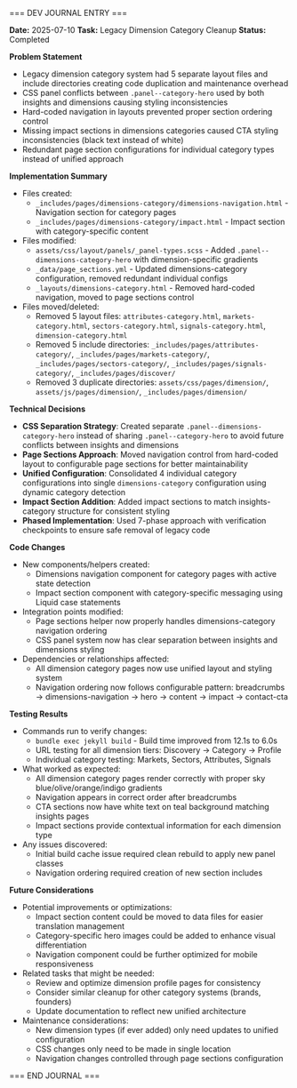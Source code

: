 === DEV JOURNAL ENTRY ===

**Date:** 2025-07-10
**Task:** Legacy Dimension Category Cleanup
**Status:** Completed

**Problem Statement**
- Legacy dimension category system had 5 separate layout files and include directories creating code duplication and maintenance overhead
- CSS panel conflicts between `.panel--category-hero` used by both insights and dimensions causing styling inconsistencies
- Hard-coded navigation in layouts prevented proper section ordering control
- Missing impact sections in dimensions categories caused CTA styling inconsistencies (black text instead of white)
- Redundant page section configurations for individual category types instead of unified approach

**Implementation Summary**
- Files created: 
  - `_includes/pages/dimensions-category/dimensions-navigation.html` - Navigation section for category pages
  - `_includes/pages/dimensions-category/impact.html` - Impact section with category-specific content
- Files modified:
  - `assets/css/layout/panels/_panel-types.scss` - Added `.panel--dimensions-category-hero` with dimension-specific gradients
  - `_data/page_sections.yml` - Updated dimensions-category configuration, removed redundant individual configs
  - `_layouts/dimensions-category.html` - Removed hard-coded navigation, moved to page sections control
- Files moved/deleted:
  - Removed 5 layout files: `attributes-category.html`, `markets-category.html`, `sectors-category.html`, `signals-category.html`, `dimension-category.html`
  - Removed 5 include directories: `_includes/pages/attributes-category/`, `_includes/pages/markets-category/`, `_includes/pages/sectors-category/`, `_includes/pages/signals-category/`, `_includes/pages/discover/`
  - Removed 3 duplicate directories: `assets/css/pages/dimension/`, `assets/js/pages/dimension/`, `_includes/pages/dimension/`

**Technical Decisions**
- **CSS Separation Strategy**: Created separate `.panel--dimensions-category-hero` instead of sharing `.panel--category-hero` to avoid future conflicts between insights and dimensions
- **Page Sections Approach**: Moved navigation control from hard-coded layout to configurable page sections for better maintainability
- **Unified Configuration**: Consolidated 4 individual category configurations into single `dimensions-category` configuration using dynamic category detection
- **Impact Section Addition**: Added impact sections to match insights-category structure for consistent styling
- **Phased Implementation**: Used 7-phase approach with verification checkpoints to ensure safe removal of legacy code

**Code Changes**
- New components/helpers created:
  - Dimensions navigation component for category pages with active state detection
  - Impact section component with category-specific messaging using Liquid case statements
- Integration points modified:
  - Page sections helper now properly handles dimensions-category navigation ordering
  - CSS panel system now has clear separation between insights and dimensions styling
- Dependencies or relationships affected:
  - All dimension category pages now use unified layout and styling system
  - Navigation ordering now follows configurable pattern: breadcrumbs → dimensions-navigation → hero → content → impact → contact-cta

**Testing Results**
- Commands run to verify changes:
  - `bundle exec jekyll build` - Build time improved from 12.1s to 6.0s
  - URL testing for all dimension tiers: Discovery → Category → Profile
  - Individual category testing: Markets, Sectors, Attributes, Signals
- What worked as expected:
  - All dimension category pages render correctly with proper sky blue/olive/orange/indigo gradients
  - Navigation appears in correct order after breadcrumbs
  - CTA sections now have white text on teal background matching insights pages
  - Impact sections provide contextual information for each dimension type
- Any issues discovered:
  - Initial build cache issue required clean rebuild to apply new panel classes
  - Navigation ordering required creation of new section includes

**Future Considerations**
- Potential improvements or optimizations:
  - Impact section content could be moved to data files for easier translation management
  - Category-specific hero images could be added to enhance visual differentiation
  - Navigation component could be further optimized for mobile responsiveness
- Related tasks that might be needed:
  - Review and optimize dimension profile pages for consistency
  - Consider similar cleanup for other category systems (brands, founders)
  - Update documentation to reflect new unified architecture
- Maintenance considerations:
  - New dimension types (if ever added) only need updates to unified configuration
  - CSS changes only need to be made in single location
  - Navigation changes controlled through page sections configuration

=== END JOURNAL ===